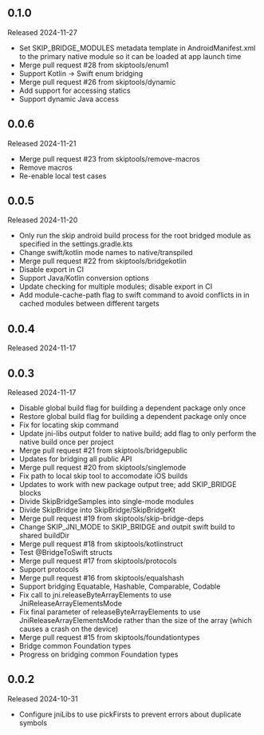 ## 0.1.0

Released 2024-11-27

  - Set SKIP_BRIDGE_MODULES metadata template in AndroidManifest.xml to the primary native module so it can be loaded at app launch time
  - Merge pull request #28 from skiptools/enum1
  - Support Kotlin -> Swift enum bridging
  - Merge pull request #26 from skiptools/dynamic
  - Add support for accessing statics
  - Support dynamic Java access

## 0.0.6

Released 2024-11-21

  - Merge pull request #23 from skiptools/remove-macros
  - Remove macros
  - Re-enable local test cases

## 0.0.5

Released 2024-11-20

  - Only run the skip android build process for the root bridged module as specified in the settings.gradle.kts
  - Change swift/kotlin mode names to native/transpiled
  - Merge pull request #22 from skiptools/bridgekotlin
  - Disable export in CI
  - Support Java/Kotlin conversion options
  - Update checking for multiple modules; disable export in CI
  - Add module-cache-path flag to swift command to avoid conflicts in in cached modules between different targets

## 0.0.4

Released 2024-11-17


## 0.0.3

Released 2024-11-17

  - Disable global build flag for building a dependent package only once
  - Restore global build flag for building a dependent package only once
  - Fix for locating skip command
  - Update jni-libs output folder to native build; add flag to only perform the native build once per project
  - Merge pull request #21 from skiptools/bridgepublic
  - Updates for bridging all public API
  - Merge pull request #20 from skiptools/singlemode
  - Fix path to local skip tool to accomodate iOS builds
  - Updates to work with new package output tree; add SKIP_BRIDGE blocks
  - Divide SkipBridgeSamples into single-mode modules
  - Divide SkipBridge into SkipBridge/SkipBridgeKt
  - Merge pull request #19 from skiptools/skip-bridge-deps
  - Change SKIP_JNI_MODE to SKIP_BRIDGE and outpit swift build to shared buildDir
  - Merge pull request #18 from skiptools/kotlinstruct
  - Test @BridgeToSwift structs
  - Merge pull request #17 from skiptools/protocols
  - Support protocols
  - Merge pull request #16 from skiptools/equalshash
  - Support bridging Equatable, Hashable, Comparable, Codable
  - Fix call to jni.releaseByteArrayElements to use JniReleaseArrayElementsMode
  - Fix final parameter of releaseByteArrayElements to use JniReleaseArrayElementsMode rather than the size of the array (which causes a crash on the device)
  - Merge pull request #15 from skiptools/foundationtypes
  - Bridge common Foundation types
  - Progress on bridging common Foundation types

## 0.0.2

Released 2024-10-31

  - Configure jniLibs to use pickFirsts to prevent errors about duplicate symbols

